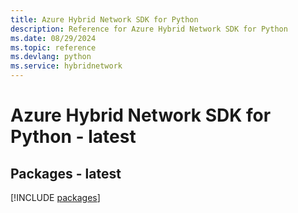 ```yaml
---
title: Azure Hybrid Network SDK for Python
description: Reference for Azure Hybrid Network SDK for Python
ms.date: 08/29/2024
ms.topic: reference
ms.devlang: python
ms.service: hybridnetwork
---
```

# Azure Hybrid Network SDK for Python - latest
## Packages - latest
[!INCLUDE [packages](hybrid-network-index.md)]